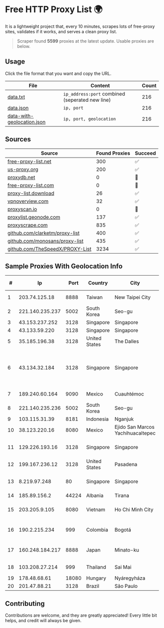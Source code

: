 
# Free HTTP Proxy List 🌍

It is a lightweight project that, every 10 minutes, scrapes lots of free-proxy sites, validates if it works, and serves a clean proxy list.


> Scraper found **5599** proxies at the latest update. Usable proxies are below.

## Usage

Click the file format that you want and copy the URL.


|File|Content|Count|
|----|-------|-----|
|[data.txt](https://raw.githubusercontent.com/themiralay/Proxy-List-World/master/data.txt)|`ip_address:port` combined (seperated new line)|216|
|[data.json](https://raw.githubusercontent.com/themiralay/Proxy-List-World/master/data.json)|`ip, port`|216|
|[data-with-geolocation.json](https://raw.githubusercontent.com/themiralay/Proxy-List-World/master/data-with-geolocation.json)|`ip, port, geolocation`|216|

## Sources

|Source|Found Proxies|Succeed|
|------|-------------|-------|
|[free-proxy-list.net](https://free-proxy-list.net)|300|✅|
|[us-proxy.org](https://www.us-proxy.org)|200|✅|
|[proxydb.net](http://proxydb.net)|0|🚫|
|[free-proxy-list.com](https://free-proxy-list.com/?page=&port=&type%5B%5D=http&type%5B%5D=https&up_time=0&search=Search)|0|🚫|
|[proxy-list.download](https://www.proxy-list.download/HTTP)|26|✅|
|[vpnoverview.com](https://vpnoverview.com/privacy/anonymous-browsing/free-proxy-servers)|32|✅|
|[proxyscan.io](https://www.proxyscan.io)|0|🚫|
|[proxylist.geonode.com](https://proxylist.geonode.com/api/proxy-list?limit=300&page=1&sort_by=lastChecked&sort_type=desc&protocols=http,https)|137|✅|
|[proxyscrape.com](https://api.proxyscrape.com/v2/?request=displayproxies&protocol=http&timeout=10000&country=all&ssl=all&anonymity=all)|835|✅|
|[github.com/clarketm/proxy-list](https://raw.githubusercontent.com/clarketm/proxy-list/master/proxy-list-raw.txt)|400|✅|
|[github.com/monosans/proxy-list](https://raw.githubusercontent.com/monosans/proxy-list/main/proxies/http.txt)|435|✅|
|[github.com/TheSpeedX/PROXY-List](https://raw.githubusercontent.com/TheSpeedX/PROXY-List/master/http.txt)|3234|✅|


## Sample Proxies With Geolocation Info

|#|Ip|Port|Country|City|Internet Service Provider|
|-|--|----|-------|----|-------------------------|
|1|203.74.125.18|8888|Taiwan|New Taipei City|Chunghwa Telecom Co., Ltd.|
|2|221.140.235.237|5002|South Korea|Seo-gu|SK Broadband Co Ltd|
|3|43.153.237.252|3128|Singapore|Singapore|Aceville Pte.ltd|
|4|43.133.59.220|3128|Singapore|Singapore|Aceville Pte.ltd|
|5|35.185.196.38|3128|United States|The Dalles|Google LLC|
|6|43.134.32.184|3128|Singapore|Singapore|Shenzhen Tencent Computer Systems Company Limited|
|7|189.240.60.164|9090|Mexico|Cuauhtémoc|Uninet S.A. de C.V.|
|8|221.140.235.236|5002|South Korea|Seo-gu|SK Broadband Co Ltd|
|9|103.115.31.39|8181|Indonesia|Nganjuk|HSPNET|
|10|38.123.220.16|8080|Mexico|Ejido San Marcos Yachihuacaltepec|Cogent Communications|
|11|129.226.193.16|3128|Singapore|Singapore|Tencent Cloud Computing (Beijing) Co|
|12|199.167.236.12|3128|United States|Pasadena|GLOBAL IT|
|13|8.219.97.248|80|Singapore|Singapore|Alibaba (US) Technology Co., Ltd.|
|14|185.89.156.2|44224|Albania|Tirana|ATU|
|15|203.205.9.105|8080|Vietnam|Ho Chi Minh City|CMC Telecom Infrastructure Company|
|16|190.2.215.234|999|Colombia|Bogotá|TV AZTECA SUCURSAL COLOMBIA|
|17|160.248.184.217|8888|Japan|Minato-ku|NTT PC Communications, Inc.|
|18|103.208.27.214|999|Thailand|Sai Mai|Colodee Digital Network CO|
|19|178.48.68.61|18080|Hungary|Nyáregyháza|UPC|
|20|201.47.88.21|3128|Brazil|São Paulo|Vivo|



## Contributing

Contributions are welcome, and they are greatly appreciated! Every
little bit helps, and credit will always be given.

